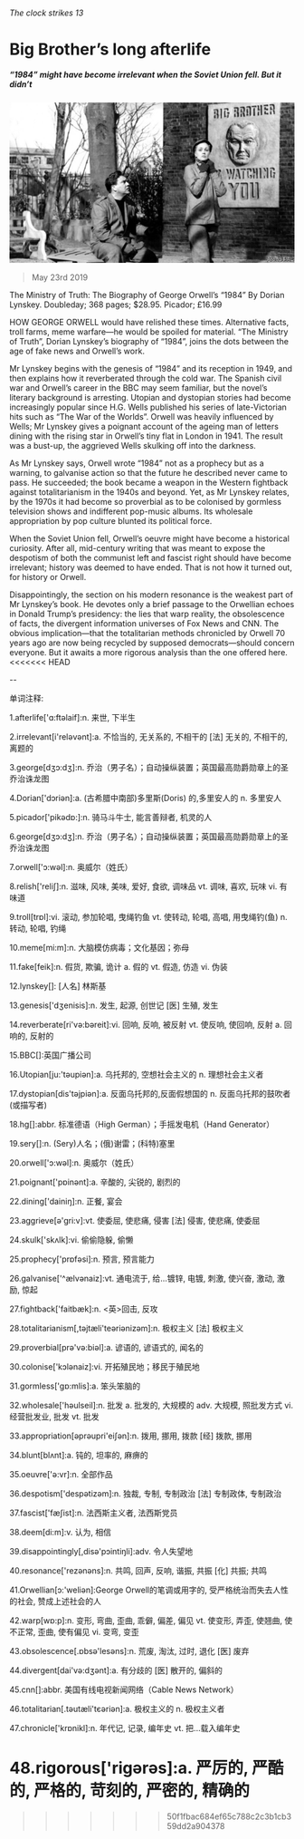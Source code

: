 ###### The clock strikes 13

# Big Brother’s long afterlife 

##### “1984” might have become irrelevant when the Soviet Union fell. But it didn’t 

![image](images/20190525_bkp509.jpg) 

> May 23rd 2019 

The Ministry of Truth: The Biography of George Orwell’s “1984” By Dorian Lynskey. Doubleday; 368 pages; $28.95. Picador; £16.99 

HOW GEORGE ORWELL would have relished these times. Alternative facts, troll farms, meme warfare—he would be spoiled for material. “The Ministry of Truth”, Dorian Lynskey’s biography of “1984”, joins the dots between the age of fake news and Orwell’s work. 

Mr Lynskey begins with the genesis of “1984” and its reception in 1949, and then explains how it reverberated through the cold war. The Spanish civil war and Orwell’s career in the BBC may seem familiar, but the novel’s literary background is arresting. Utopian and dystopian stories had become increasingly popular since H.G. Wells published his series of late-Victorian hits such as “The War of the Worlds”. Orwell was heavily influenced by Wells; Mr Lynskey gives a poignant account of the ageing man of letters dining with the rising star in Orwell’s tiny flat in London in 1941. The result was a bust-up, the aggrieved Wells skulking off into the darkness. 

As Mr Lynskey says, Orwell wrote “1984” not as a prophecy but as a warning, to galvanise action so that the future he described never came to pass. He succeeded; the book became a weapon in the Western fightback against totalitarianism in the 1940s and beyond. Yet, as Mr Lynskey relates, by the 1970s it had become so proverbial as to be colonised by gormless television shows and indifferent pop-music albums. Its wholesale appropriation by pop culture blunted its political force. 

When the Soviet Union fell, Orwell’s oeuvre might have become a historical curiosity. After all, mid-century writing that was meant to expose the despotism of both the communist left and fascist right should have become irrelevant; history was deemed to have ended. That is not how it turned out, for history or Orwell. 

Disappointingly, the section on his modern resonance is the weakest part of Mr Lynskey’s book. He devotes only a brief passage to the Orwellian echoes in Donald Trump’s presidency: the lies that warp reality, the obsolescence of facts, the divergent information universes of Fox News and CNN. The obvious implication—that the totalitarian methods chronicled by Orwell 70 years ago are now being recycled by supposed democrats—should concern everyone. But it awaits a more rigorous analysis than the one offered here. 
<<<<<<< HEAD

-- 

 单词注释:

1.afterlife['ɑ:ftәlaif]:n. 来世, 下半生 

2.irrelevant[i'relәvәnt]:a. 不恰当的, 无关系的, 不相干的 [法] 无关的, 不相干的, 离题的 

3.george[dʒɔ:dʒ]:n. 乔治（男子名）；自动操纵装置；英国最高勋爵勋章上的圣乔治诛龙图 

4.Dorian['dɔriәn]:a. (古希腊中南部)多里斯(Doris) 的,多里安人的 n. 多里安人 

5.picador['pikәdɒ:]:n. 骑马斗牛士, 能言善辩者, 机灵的人 

6.george[dʒɔ:dʒ]:n. 乔治（男子名）；自动操纵装置；英国最高勋爵勋章上的圣乔治诛龙图 

7.orwell['ɔ:wәl]:n. 奥威尔（姓氏） 

8.relish['reliʃ]:n. 滋味, 风味, 美味, 爱好, 食欲, 调味品 vt. 调味, 喜欢, 玩味 vi. 有味道 

9.troll[trɒl]:vi. 滚动, 参加轮唱, 曳绳钓鱼 vt. 使转动, 轮唱, 高唱, 用曳绳钓(鱼) n. 转动, 轮唱, 钓绳 

10.meme[mi:m]:n. 大脑模仿病毒；文化基因；弥母 

11.fake[feik]:n. 假货, 欺骗, 诡计 a. 假的 vt. 假造, 仿造 vi. 伪装 

12.lynskey[]: [人名] 林斯基 

13.genesis['dʒenisis]:n. 发生, 起源, 创世记 [医] 生殖, 发生 

14.reverberate[ri'vә:bәreit]:vi. 回响, 反响, 被反射 vt. 使反响, 使回响, 反射 a. 回响的, 反射的 

15.BBC[]:英国广播公司 

16.Utopian[ju:'tәupiәn]:a. 乌托邦的, 空想社会主义的 n. 理想社会主义者 

17.dystopian[dis'tәjpiәn]:a. 反面乌托邦的,反面假想国的  n. 反面乌托邦的鼓吹者(或描写者) 

18.hg[]:abbr. 标准德语（High German）；手摇发电机（Hand Generator） 

19.sery[]:n. (Sery)人名；(俄)谢雷；(科特)塞里 

20.orwell['ɔ:wәl]:n. 奥威尔（姓氏） 

21.poignant['pɒinәnt]:a. 辛酸的, 尖锐的, 剧烈的 

22.dining['dainiŋ]:n. 正餐, 宴会 

23.aggrieve[ә'gri:v]:vt. 使委屈, 使悲痛, 侵害 [法] 侵害, 使悲痛, 使委屈 

24.skulk['skʌlk]:vi. 偷偷隐躲, 偷懒 

25.prophecy['prɒfәsi]:n. 预言, 预言能力 

26.galvanise['^ælvәnaiz]:vt. 通电流于, 给...镀锌, 电镀, 刺激, 使兴奋, 激动, 激励, 惊起 

27.fightback['faitbæk]:n. <英>回击, 反攻 

28.totalitarianism[,tәjtæli'teәriәnizəm]:n. 极权主义 [法] 极权主义 

29.proverbial[prә'vә:biәl]:a. 谚语的, 谚语式的, 闻名的 

30.colonise['kɔlәnaiz]:vi. 开拓殖民地；移民于殖民地 

31.gormless['gɒ:mlis]:a. 笨头笨脑的 

32.wholesale['hәulseil]:n. 批发 a. 批发的, 大规模的 adv. 大规模, 照批发方式 vi. 经营批发业, 批发 vt. 批发 

33.appropriation[әprәupri'eiʃәn]:n. 拨用, 挪用, 拨款 [经] 拨款, 挪用 

34.blunt[blʌnt]:a. 钝的, 坦率的, 麻痹的 

35.oeuvre['ә:vr]:n. 全部作品 

36.despotism['despәtizәm]:n. 独裁, 专制, 专制政治 [法] 专制政体, 专制政治 

37.fascist['fæʃist]:n. 法西斯主义者, 法西斯党员 

38.deem[di:m]:v. 认为, 相信 

39.disappointingly[,disə'pɔintiŋli]:adv. 令人失望地 

40.resonance['rezәnәns]:n. 共鸣, 回声, 反响, 谐振, 共振 [化] 共振; 共鸣 

41.Orwellian[ɔ:'weliәn]:George Orwell的笔调或用字的, 受严格统治而失去人性的社会, 赞成上述社会的人 

42.warp[wɒ:p]:n. 变形, 弯曲, 歪曲, 乖僻, 偏差, 偏见 vt. 使变形, 弄歪, 使翘曲, 使不正常, 歪曲, 使有偏见 vi. 变弯, 变歪 

43.obsolescence[.ɒbsә'lesәns]:n. 荒废, 淘汰, 过时, 退化 [医] 废弃 

44.divergent[dai'vә:dʒәnt]:a. 有分歧的 [医] 散开的, 偏斜的 

45.cnn[]:abbr. 美国有线电视新闻网络（Cable News Network） 

46.totalitarian[.tәutæli'tєәriәn]:a. 极权主义的 n. 极权主义者 

47.chronicle['krɒnikl]:n. 年代记, 记录, 编年史 vt. 把...载入编年史 

48.rigorous['rigәrәs]:a. 严厉的, 严酷的, 严格的, 苛刻的, 严密的, 精确的 
=======
>>>>>>> 50f1fbac684ef65c788c2c3b1cb359dd2a904378

